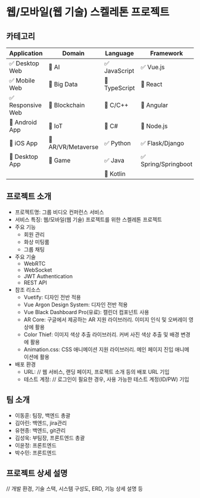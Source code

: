 # 웹/모바일(웹 기술) 스켈레톤 프로젝트

<!-- 필수 항목 -->

## 카테고리

| Application | Domain | Language | Framework |
| ---- | ---- | ---- | ---- |
| :white_check_mark: Desktop Web | :black_square_button: AI | :white_check_mark: JavaScript | :white_check_mark: Vue.js |
| :white_check_mark: Mobile Web | :black_square_button: Big Data | :black_square_button: TypeScript | :black_square_button: React |
| :white_check_mark: Responsive Web | :black_square_button: Blockchain | :black_square_button: C/C++ | :black_square_button: Angular |
| :black_square_button: Android App | :black_square_button: IoT | :black_square_button: C# | :black_square_button: Node.js |
| :black_square_button: iOS App | :black_square_button: AR/VR/Metaverse | :white_check_mark: Python | :white_check_mark: Flask/Django |
| :black_square_button: Desktop App | :black_square_button: Game | :white_check_mark: Java | :white_check_mark: Spring/Springboot |
| | | :black_square_button: Kotlin | |

<!-- 필수 항목 -->

## 프로젝트 소개

* 프로젝트명: 그룹 비디오 컨퍼런스 서비스
* 서비스 특징: 웹/모바일(웹 기술) 프로젝트를 위한 스켈레톤 프로젝트
* 주요 기능
    - 회원 관리
    - 화상 미팅룸
    - 그룹 채팅
* 주요 기술
    - WebRTC
    - WebSocket
    - JWT Authentication
    - REST API
* 참조 리소스
    * Vuetify: 디자인 전반 적용
    * Vue Argon Design System: 디자인 전반 적용
    * Vue Black Dashboard Pro(유료): 캘린더 컴포넌트 사용
    * AR Core: 구글에서 제공하는 AR 지원 라이브러리. 이미지 인식 및 오버레이 영상에 활용
    * Color Thief: 이미지 색상 추출 라이브러리. 커버 사진 색상 추출 및 배경 변경에 활용
    * Animation.css: CSS 애니메이션 지원 라이브러리. 메인 페이지 진입 애니메이션에 활용
* 배포 환경
    - URL: // 웹 서비스, 랜딩 페이지, 프로젝트 소개 등의 배포 URL 기입
    - 테스트 계정: // 로그인이 필요한 경우, 사용 가능한 테스트 계정(ID/PW) 기입

<!-- 자유 양식 -->

## 팀 소개
* 이동훈: 팀장, 백엔드 총괄
* 김아린: 백엔드, jira관리
* 유현종: 백엔드, git관리
* 김성욱: 부팀장, 프론트엔드 총괄
* 이윤정: 프론트엔드
* 박수민: 프론트엔드

<!-- 자유 양식 -->

## 프로젝트 상세 설명

// 개발 환경, 기술 스택, 시스템 구성도, ERD, 기능 상세 설명 등